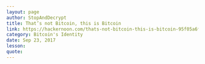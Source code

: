 ```yaml
---
layout: page
author: StopAndDecrypt
title: That’s not Bitcoin, this is Bitcoin
link: https://hackernoon.com/thats-not-bitcoin-this-is-bitcoin-95f05a6fd6c2
category: Bitcoin's Identity
date: Sep 23, 2017
lesson: 
quote: 
---
```

